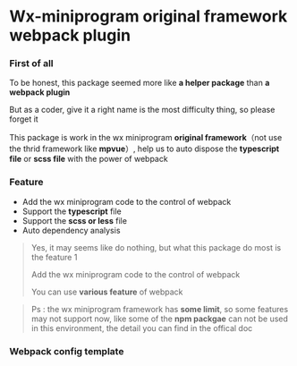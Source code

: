 # Wx-miniprogram original framework webpack plugin

### First of all

To be honest, this package seemed more like **a helper package** than **a webpack plugin**

But as a coder, give it a right name is the most difficulty thing, so please forget it

This package is work in the wx miniprogram **original framework**（not use the thrid framework like **mpvue**）, help us to auto dispose the **typescript file** or **scss file** with the power of webpack



### Feature

- Add the wx miniprogram code to the control of webpack
- Support the **typescript** file
- Support the **scss or less** file
- Auto dependency analysis

> Yes, it may seems like do nothing, but what this package do most is the feature 1
>
> Add the wx miniprogram code to the control of webpack
>
> You can use **various feature** of webpack

> Ps : the wx miniprogram framework has **some limit**, so some features may not support now, like some of the **npm packgae** can not be used in this environment, the detail you can find in the offical doc



### Webpack config template

